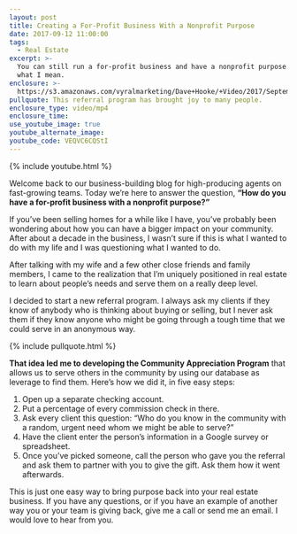 ```yaml
---
layout: post
title: Creating a For-Profit Business With a Nonprofit Purpose
date: 2017-09-12 11:00:00
tags:
  - Real Estate
excerpt: >-
  You can still run a for-profit business and have a nonprofit purpose. Here’s
  what I mean.
enclosure: >-
  https://s3.amazonaws.com/vyralmarketing/Dave+Hooke/+Video/2017/September/Central+PA+Real+Estate+Agent-+Creating+a+For-Profit+Business+With+a+Nonprofit+Purpose.mp4
pullquote: This referral program has brought joy to many people.
enclosure_type: video/mp4
enclosure_time:
use_youtube_image: true
youtube_alternate_image:
youtube_code: VEQVC6CQStI
---
```



{% include youtube.html %}

Welcome back to our business-building blog for high-producing agents on fast-growing teams. Today we’re here to answer the question, **“How do you have a for-profit business with a nonprofit purpose?”**

If you’ve been selling homes for a while like I have, you’ve probably been wondering about how you can have a bigger impact on your community. After about a decade in the business, I wasn’t sure if this is what I wanted to do with my life and I was questioning what I wanted to do.

After talking with my wife and a few other close friends and family members, I came to the realization that I’m uniquely positioned in real estate to learn about people’s needs and serve them on a really deep level.

I decided to start a new referral program. I always ask my clients if they know of anybody who is thinking about buying or selling, but I never ask them if they know anyone who might be going through a tough time that we could serve in an anonymous way.

{% include pullquote.html %}

**That idea led me to developing the Community Appreciation Program** that allows us to serve others in the community by using our database as leverage to find them. Here’s how we did it, in five easy steps:

1. Open up a separate checking account.
2. Put a percentage of every commission check in there.
3. Ask every client this question: “Who do you know in the community with a random, urgent need whom we might be able to serve?”
4. Have the client enter the person’s information in a Google survey or spreadsheet.
5. Once you’ve picked someone, call the person who gave you the referral and ask them to partner with you to give the gift. Ask them how it went afterwards.

This is just one easy way to bring purpose back into your real estate business. If you have any questions, or if you have an example of another way you or your team is giving back, give me a call or send me an email. I would love to hear from you.